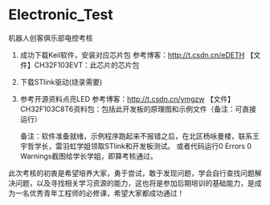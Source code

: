 # Electronic_Test
机器人创客俱乐部电控考核

1. 成功下载Keil软件，安装对应芯片包
   参考博客：http://t.csdn.cn/eDETH
   【文件】CH32F103EVT：此芯片的芯片包
2. 下载STlink驱动(烧录需要)
   
3. 参考开源资料点亮LED
   参考博客：http://t.csdn.cn/ymgzw
   【文件】CH32F103C8T6资料包：包括此开发板的原理图和示例文件（备注：可直接运行）

   备注：软件准备就绪，示例程序跑起来不报错之后，在北区杨咏曼楼，联系王宇哲学长，雷羽虹学姐领取STlink和开发板测试。
      或者代码运行0 Errors 0 Warnings截图给学长学姐，即算考核通过。

此次考核的初衷是希望培养大家，勇于尝试，敢于发现问题，学会自行查找问题解决问题，以及寻找相关学习资源的能力，这也将是参加后期培训的基础能力，是成为一名优秀青年工程师的必修课，希望大家都成功通过！
   
   
